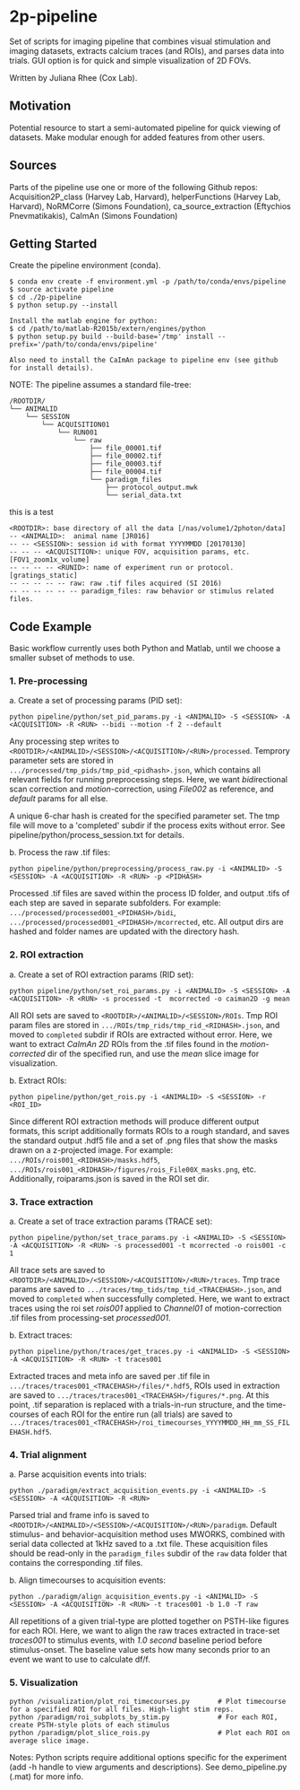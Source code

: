 # 2p-pipeline
Set of scripts for imaging pipeline that combines visual stimulation and imaging datasets, extracts calcium traces (and ROIs), and parses data into trials. GUI option is for quick and simple visualization of 2D FOVs. 

Written by Juliana Rhee (Cox Lab).

## Motivation

Potential resource to start a semi-automated pipeline for quick viewing of datasets. Make modular enough for added features from other users.

## Sources
Parts of the pipeline use one or more of the following Github repos: 
Acquisition2P_class (Harvey Lab, Harvard), helperFunctions (Harvey Lab, Harvard), NoRMCorre (Simons Foundation), ca_source_extraction (Eftychios Pnevmatikakis), CaImAn (Simons Foundation) 

## Getting Started
Create the pipeline environment (conda).
```
$ conda env create -f environment.yml -p /path/to/conda/envs/pipeline
$ source activate pipeline
$ cd ./2p-pipeline
$ python setup.py --install

Install the matlab engine for python:
$ cd /path/to/matlab-R2015b/extern/engines/python
$ python setup.py build --build-base='/tmp' install --prefix='/path/to/conda/envs/pipeline'

Also need to install the CaImAn package to pipeline env (see github for install details).
```
NOTE:  The pipeline assumes a standard file-tree:
```
/ROOTDIR/
└── ANIMALID
    └── SESSION
        └── ACQUISITION01
            └── RUN001
                └── raw
                    ├── file_00001.tif
                    ├── file_00002.tif
                    ├── file_00003.tif
                    ├── file_00004.tif
                    └── paradigm_files
                        ├── protocol_output.mwk
                        └── serial_data.txt
```
this is a test
```
<ROOTDIR>: base directory of all the data [/nas/volume1/2photon/data]
-- <ANIMALID>:  animal name [JR016]
-- -- <SESSION>: session id with format YYYYMMDD [20170130]
-- -- -- <ACQUISITION>: unique FOV, acquisition params, etc. [FOV1_zoom1x_volume]
-- -- -- -- <RUNID>: name of experiment run or protocol. [gratings_static]
-- -- -- -- -- raw: raw .tif files acquired (SI 2016)
-- -- -- -- -- -- paradigm_files: raw behavior or stimulus related files.
```
## Code Example
Basic workflow currently uses both Python and Matlab, until we choose a smaller subset of methods to use.

### 1. Pre-processing
a. Create a set of processing params (PID set): 
```
python pipeline/python/set_pid_params.py -i <ANIMALID> -S <SESSION> -A <ACQUISITION> -R <RUN> --bidi --motion -f 2 --default
```
Any processing step writes to `<ROOTDIR>/<ANIMALID>/<SESSION>/<ACQUISITION>/<RUN>/processed`.  Temprory parameter sets are stored in `.../processed/tmp_pids/tmp_pid_<pidhash>.json`, which contains all relevant fields for running preprocessing steps. Here, we want *bidi*rectional scan correction and *motion*-correction, using *File002* as reference, and *default* params for all else.

A unique 6-char hash is created for the specified parameter set. The tmp file will move to a 'completed' subdir if the process exits without error.  See pipeline/python/process_session.txt for details.

b.  Process the raw .tif files:
```
python pipeline/python/preprocessing/process_raw.py -i <ANIMALID> -S <SESSION> -A <ACQUISITION> -R <RUN> -p <PIDHASH>
```
Processed .tif files are saved within the process ID folder, and output .tifs of each step are saved in separate subfolders. For example: `.../processed/processed001_<PIDHASH>/bidi`, `.../processed/processed001_<PIDHASH>/mcorrected`, etc. All output dirs are hashed and folder names are updated with the directory hash.

### 2. ROI extraction
a.  Create a set of ROI extraction params (RID set):
```
python pipeline/python/set_roi_params.py -i <ANIMALID> -S <SESSION> -A <ACQUISITION> -R <RUN> -s processed -t  mcorrected -o caiman2D -g mean 
```
All ROI sets are saved to `<ROOTDIR>/<ANIMALID>/<SESSION>/ROIs`.  Tmp ROI param files are stored in `.../ROIs/tmp_rids/tmp_rid_<RIDHASH>.json`, and moved to `completed` subdir if ROIs are extracted without error. Here, we want to extract *CaImAn 2D* ROIs from the .tif files found in the *motion-corrected* dir of the specified run, and use the *mean* slice image for visualization.

b.  Extract ROIs:
```
python pipeline/python/get_rois.py -i <ANIMALID> -S <SESSION> -r <ROI_ID> 
```
Since different ROI extraction methods will produce different output formats, this script additionally formats ROIs to a rough standard, and saves the standard output .hdf5 file and a set of .png files that show the masks drawn on a z-projected image. For example: `.../ROIs/rois001_<RIDHASH>/masks.hdf5`, `.../ROIs/rois001_<RIDHASH>/figures/rois_File00X_masks.png`, etc. Additionally, roiparams.json is saved in the ROI set dir.

### 3. Trace extraction
a.  Create a set of trace extraction params (TRACE set):
```
python pipeline/python/set_trace_params.py -i <ANIMALID> -S <SESSION> -A <ACQUISITION> -R <RUN> -s processed001 -t mcorrected -o rois001 -c 1
```
All trace sets are saved to `<ROOTDIR>/<ANIMALID>/<SESSION>/<ACQUISITION>/<RUN>/traces`. Tmp trace params are saved to `.../traces/tmp_tids/tmp_tid_<TRACEHASH>.json`, and moved to `completed` when successfully completed. Here, we want to extract traces using the roi set *rois001* applied to *Channel01* of motion-correction .tif files from processing-set *processed001*.

b.  Extract traces:
```
python pipeline/python/traces/get_traces.py -i <ANIMALID> -S <SESSION> -A <ACQUISITION> -R <RUN> -t traces001
```
Extracted traces and meta info are saved per .tif file in `.../traces/traces001_<TRACEHASH>/files/*.hdf5`, ROIs used in extraction are saved to `.../traces/traces001_<TRACEHASH>/figures/*.png`. At this point, .tif separation is replaced with a trials-in-run structure, and the time-courses of each ROI for the entire run (all trials) are saved to `.../traces/traces001_<TRACEHASH>/roi_timecourses_YYYYMMDD_HH_mm_SS_FILEHASH.hdf5`.

### 4. Trial alignment
a.  Parse acquisition events into trials:
```
python ./paradigm/extract_acquisition_events.py -i <ANIMALID> -S <SESSION> -A <ACQUISITION> -R <RUN>
```
Parsed trial and frame info is saved to `<ROOTDIR>/<ANIMALID>/<SESSION>/<ACQUISITION>/<RUN>/paradigm`.  Default stimulus- and behavior-acquisition method uses MWORKS, combined with serial data collected at 1kHz saved to a .txt file. These acquisition files should be read-only in the `paradigm_files` subdir of the `raw` data folder that contains the corresponding .tif files.

b.  Align timecourses to acquisition events:
```
python ./paradigm/align_acquisition_events.py -i <ANIMALID> -S <SESSION> -A <ACQUISITION> -R <RUN> -t traces001 -b 1.0 -T raw 
```
All repetitions of a given trial-type are plotted together on PSTH-like figures for each ROI. Here, we want to align the raw traces extracted in trace-set *traces001* to stimulus events, with *1.0 second* baseline period before stimulus-onset. The baseline value sets how many seconds prior to an event we want to use to calculate df/f.

### 5. Visualization
```
python /visualization/plot_roi_timecourses.py       # Plot timecourse for a specified ROI for all files. High-light stim reps.
python /paradigm/roi_subplots_by_stim.py            # For each ROI, create PSTH-style plots of each stimulus 
python /paradigm/plot_slice_rois.py                 # Plot each ROI on average slice image.
```

Notes: Python scripts require additional options specific for the experiment (add -h handle to view arguments and descriptions). See demo_pipeline.py (.mat) for more info. 


